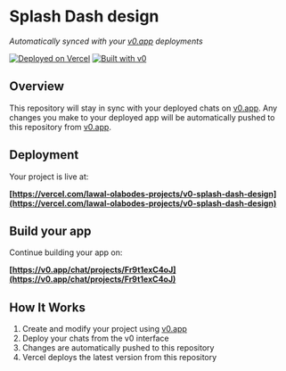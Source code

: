 # Splash Dash design

*Automatically synced with your [v0.app](https://v0.app) deployments*

[![Deployed on Vercel](https://img.shields.io/badge/Deployed%20on-Vercel-black?style=for-the-badge&logo=vercel)](https://vercel.com/lawal-olabodes-projects/v0-splash-dash-design)
[![Built with v0](https://img.shields.io/badge/Built%20with-v0.app-black?style=for-the-badge)](https://v0.app/chat/projects/Fr9t1exC4oJ)

## Overview

This repository will stay in sync with your deployed chats on [v0.app](https://v0.app).
Any changes you make to your deployed app will be automatically pushed to this repository from [v0.app](https://v0.app).

## Deployment

Your project is live at:

**[https://vercel.com/lawal-olabodes-projects/v0-splash-dash-design](https://vercel.com/lawal-olabodes-projects/v0-splash-dash-design)**

## Build your app

Continue building your app on:

**[https://v0.app/chat/projects/Fr9t1exC4oJ](https://v0.app/chat/projects/Fr9t1exC4oJ)**

## How It Works

1. Create and modify your project using [v0.app](https://v0.app)
2. Deploy your chats from the v0 interface
3. Changes are automatically pushed to this repository
4. Vercel deploys the latest version from this repository
